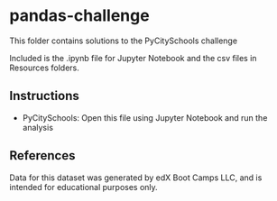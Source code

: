 # pandas-challenge

This folder contains solutions to the PyCitySchools challenge

Included is the .ipynb file for Jupyter Notebook and the csv files in Resources folders.

## Instructions

* PyCitySchools: Open this file using Jupyter Notebook and run the analysis

## References

Data for this dataset was generated by edX Boot Camps LLC, and is intended for educational purposes only.